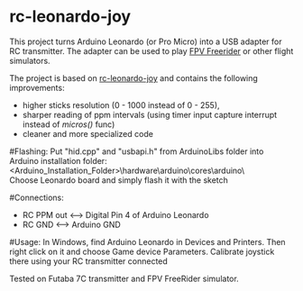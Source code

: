 # rc-leonardo-joy
This project turns Arduino Leonardo (or Pro Micro) into a USB adapter for RC transmitter.
The adapter can be used to play [FPV Freerider](http://fpv-freerider.itch.io/fpv-freerider) 
or other flight simulators. 

The project is based on [rc-leonardo-joy](https://github.com/i--storm/rc-leonardo-joy)
and contains the following improvements:
- higher sticks resolution (0 - 1000 instead of 0 - 255),
- sharper reading of ppm intervals (using timer input capture interrupt instead of _micros()_ func)
- cleaner and more specialized code 

#Flashing:
Put "hid.cpp" and "usbapi.h" from ArduinoLibs folder into Arduino installation folder: 
<Arduino_Installation_Folder>\hardware\arduino\cores\arduino\  
Choose Leonardo board and simply flash it with the sketch

#Connections:
- RC PPM out <--> Digital Pin 4 of Arduino Leonardo
- RC GND  <--> Arduino GND

#Usage:
In Windows, find Arduino Leonardo in Devices and Printers. Then right click on it and choose Game device Parameters. Calibrate joystick there using your RC transmitter connected

Tested on Futaba 7C transmitter and FPV FreeRider simulator.

